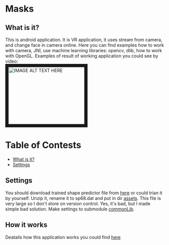 # Masks

## What is it?

This is android application. It is VR application, it uses stream from camera, and change face in camera online. Here you can find examples how to work with camera, JNI, use machine learning libraries: opencv, dlib, how to work with OpenGL. Examples of result of working application you could see by video:<br/>
<a href="http://www.youtube.com/watch?feature=player_embedded&v=tnyJwTl7KT4
" target="_blank"><img src="http://img.youtube.com/vi/tnyJwTl7KT4/0.jpg" 
alt="IMAGE ALT TEXT HERE" width="240" height="180" border="10" /></a>

# Table of Contests

- [What is it?](#what-is-it)
- [Settings](#settings)

## Settings

You should download trained shape predictor file from [here](http://dlib.net/files/shape_predictor_68_face_landmarks.dat.bz2) or could trian it by yourself. Unzip it, rename it to sp68.dat and put in dir [assets](https://github.com/oleg-sta/Masks/tree/master/assets). This file is very large so I don't store on version control. Yes, it's bad, but I made simple bad solution.
Make settings to submodule [commonLib](https://github.com/oleg-sta/commonLibMask).

## How it works

Deatails how this application works you could find [here](https://github.com/oleg-sta/commonLibMask)

